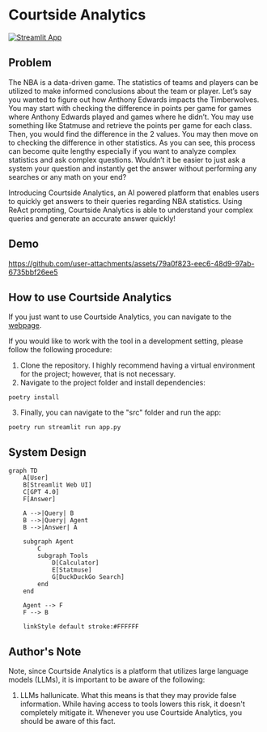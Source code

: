 # Courtside Analytics
[![Streamlit App](https://static.streamlit.io/badges/streamlit_badge_black_white.svg)](https://courtside-analytics.streamlit.app/)

## Problem
The NBA is a data-driven game. The statistics of teams and players can be utilized to make informed conclusions about the team or player. Let’s say you wanted to figure out how Anthony Edwards impacts the Timberwolves. You may start with checking the difference in points per game for games where Anthony Edwards played and games where he didn’t. You may use something like Statmuse and retrieve the points per game for each class. Then, you would find the difference in the 2 values. You may then move on to checking the difference in other statistics. As you can see, this process can become quite lengthy especially if you want to analyze complex statistics and ask complex questions. Wouldn’t it be easier to just ask a system your question and instantly get the answer without performing any searches or any math on your end? 

Introducing Courtside Analytics, an AI powered platform that enables users to quickly get answers to their queries regarding NBA statistics. Using ReAct prompting, Courtside Analytics is able to understand your complex queries and generate an accurate answer quickly!

## Demo

https://github.com/user-attachments/assets/79a0f823-eec6-48d9-97ab-6735bbf26ee5

## How to use Courtside Analytics
If you just want to use Courtside Analytics, you can navigate to the [webpage](https://courtside-analytics.streamlit.app/).

If you would like to work with the tool in a development setting, please follow the following procedure:
1. Clone the repository. I highly recommend having a virtual environment for the project; however, that is not necessary.
2. Navigate to the project folder and install dependencies: 
```
poetry install
```
3. Finally, you can navigate to the "src" folder and run the app:
```
poetry run streamlit run app.py
```

## System Design
``````mermaid
graph TD
    A[User]
    B[Streamlit Web UI]
    C[GPT 4.0]
    F[Answer]
    
    A -->|Query| B
    B -->|Query| Agent
    B -->|Answer| A
    
    subgraph Agent
        C
        subgraph Tools
            D[Calculator]
            E[Statmuse]
            G[DuckDuckGo Search]
        end
    end
    
    Agent --> F
    F --> B
    
    linkStyle default stroke:#FFFFFF
``````
## Author's Note

Note, since Courtside Analytics is a platform that utilizes large language models (LLMs), it is important to be aware of the following:
1. LLMs hallunicate. What this means is that they may provide false information. While having access to tools lowers this risk, it doesn't completely mitigate it. Whenever you use Courtside Analytics, you should be aware of this fact.

